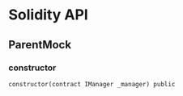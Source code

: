 # Solidity API

## ParentMock

### constructor

```solidity
constructor(contract IManager _manager) public
```

